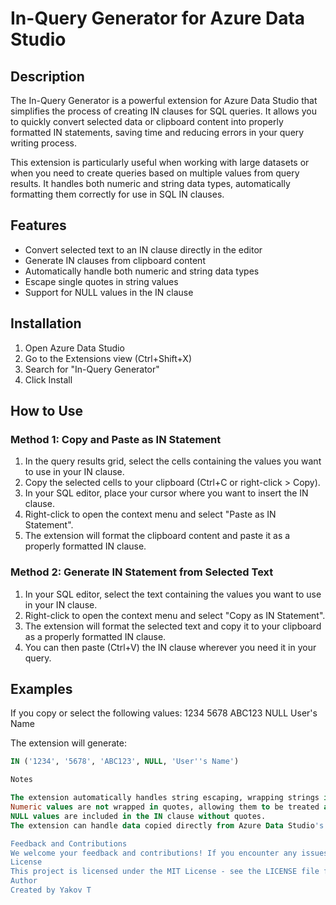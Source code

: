 # In-Query Generator for Azure Data Studio

## Description

The In-Query Generator is a powerful extension for Azure Data Studio that simplifies the process of creating IN clauses for SQL queries. It allows you to quickly convert selected data or clipboard content into properly formatted IN statements, saving time and reducing errors in your query writing process.

This extension is particularly useful when working with large datasets or when you need to create queries based on multiple values from query results. It handles both numeric and string data types, automatically formatting them correctly for use in SQL IN clauses.

## Features

- Convert selected text to an IN clause directly in the editor
- Generate IN clauses from clipboard content
- Automatically handle both numeric and string data types
- Escape single quotes in string values
- Support for NULL values in the IN clause

## Installation

1. Open Azure Data Studio
2. Go to the Extensions view (Ctrl+Shift+X)
3. Search for "In-Query Generator"
4. Click Install

## How to Use

### Method 1: Copy and Paste as IN Statement

1. In the query results grid, select the cells containing the values you want to use in your IN clause.
2. Copy the selected cells to your clipboard (Ctrl+C or right-click > Copy).
3. In your SQL editor, place your cursor where you want to insert the IN clause.
4. Right-click to open the context menu and select "Paste as IN Statement".
5. The extension will format the clipboard content and paste it as a properly formatted IN clause.

### Method 2: Generate IN Statement from Selected Text

1. In your SQL editor, select the text containing the values you want to use in your IN clause.
2. Right-click to open the context menu and select "Copy as IN Statement".
3. The extension will format the selected text and copy it to your clipboard as a properly formatted IN clause.
4. You can then paste (Ctrl+V) the IN clause wherever you need it in your query.

## Examples

If you copy or select the following values:
1234
5678
ABC123
NULL
User's Name

The extension will generate:

```sql
IN ('1234', '5678', 'ABC123', NULL, 'User''s Name')

Notes

The extension automatically handles string escaping, wrapping strings in single quotes and escaping any existing single quotes within the strings.
Numeric values are not wrapped in quotes, allowing them to be treated as numbers in your queries.
NULL values are included in the IN clause without quotes.
The extension can handle data copied directly from Azure Data Studio's results grid, making it easy to use query results in subsequent queries.

Feedback and Contributions
We welcome your feedback and contributions! If you encounter any issues or have suggestions for improvements, please visit our GitHub repository to submit an issue or pull request.
License
This project is licensed under the MIT License - see the LICENSE file for details.
Author
Created by Yakov T